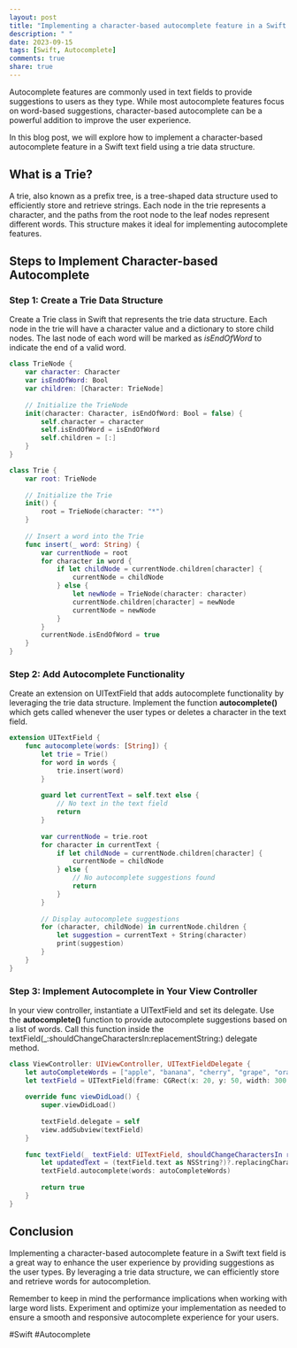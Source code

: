 ```yaml
---
layout: post
title: "Implementing a character-based autocomplete feature in a Swift text field"
description: " "
date: 2023-09-15
tags: [Swift, Autocomplete]
comments: true
share: true
---
```


Autocomplete features are commonly used in text fields to provide suggestions to users as they type. While most autocomplete features focus on word-based suggestions, character-based autocomplete can be a powerful addition to improve the user experience.

In this blog post, we will explore how to implement a character-based autocomplete feature in a Swift text field using a trie data structure.

## What is a Trie?

A trie, also known as a prefix tree, is a tree-shaped data structure used to efficiently store and retrieve strings. Each node in the trie represents a character, and the paths from the root node to the leaf nodes represent different words. This structure makes it ideal for implementing autocomplete features.

## Steps to Implement Character-based Autocomplete

### Step 1: Create a Trie Data Structure

Create a Trie class in Swift that represents the trie data structure. Each node in the trie will have a character value and a dictionary to store child nodes. The last node of each word will be marked as *isEndOfWord* to indicate the end of a valid word.

```swift
class TrieNode {
    var character: Character
    var isEndOfWord: Bool
    var children: [Character: TrieNode]
    
    // Initialize the TrieNode
    init(character: Character, isEndOfWord: Bool = false) {
        self.character = character
        self.isEndOfWord = isEndOfWord
        self.children = [:]
    }
}

class Trie {
    var root: TrieNode
    
    // Initialize the Trie
    init() {
        root = TrieNode(character: "*")
    }
    
    // Insert a word into the Trie
    func insert(_ word: String) {
        var currentNode = root
        for character in word {
            if let childNode = currentNode.children[character] {
                currentNode = childNode
            } else {
                let newNode = TrieNode(character: character)
                currentNode.children[character] = newNode
                currentNode = newNode
            }
        }
        currentNode.isEndOfWord = true
    }
}
```

### Step 2: Add Autocomplete Functionality

Create an extension on UITextField that adds autocomplete functionality by leveraging the trie data structure. Implement the function **autocomplete()** which gets called whenever the user types or deletes a character in the text field.

```swift
extension UITextField {
    func autocomplete(words: [String]) {
        let trie = Trie()
        for word in words {
            trie.insert(word)
        }
        
        guard let currentText = self.text else {
            // No text in the text field
            return
        }
        
        var currentNode = trie.root
        for character in currentText {
            if let childNode = currentNode.children[character] {
                currentNode = childNode
            } else {
                // No autocomplete suggestions found
                return
            }
        }
        
        // Display autocomplete suggestions
        for (character, childNode) in currentNode.children {
            let suggestion = currentText + String(character)
            print(suggestion)
        }
    }
}
```

### Step 3: Implement Autocomplete in Your View Controller

In your view controller, instantiate a UITextField and set its delegate. Use the **autocomplete()** function to provide autocomplete suggestions based on a list of words. Call this function inside the textField(_:shouldChangeCharactersIn:replacementString:) delegate method.

```swift
class ViewController: UIViewController, UITextFieldDelegate {
    let autoCompleteWords = ["apple", "banana", "cherry", "grape", "orange"]
    let textField = UITextField(frame: CGRect(x: 20, y: 50, width: 300, height: 40))
    
    override func viewDidLoad() {
        super.viewDidLoad()
        
        textField.delegate = self
        view.addSubview(textField)
    }
    
    func textField(_ textField: UITextField, shouldChangeCharactersIn range: NSRange, replacementString string: String) -> Bool {
        let updatedText = (textField.text as NSString?)?.replacingCharacters(in: range, with: string)
        textField.autocomplete(words: autoCompleteWords)
        
        return true
    }
}
```

## Conclusion

Implementing a character-based autocomplete feature in a Swift text field is a great way to enhance the user experience by providing suggestions as the user types. By leveraging a trie data structure, we can efficiently store and retrieve words for autocompletion.

Remember to keep in mind the performance implications when working with large word lists. Experiment and optimize your implementation as needed to ensure a smooth and responsive autocomplete experience for your users.

#Swift #Autocomplete